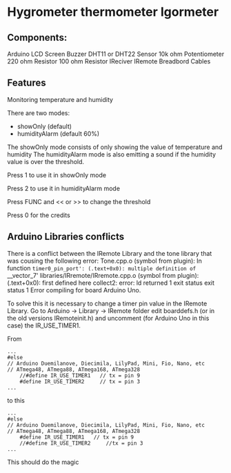 # Hygrometer thermometer Igormeter

## Components:
Arduino 
LCD Screen
Buzzer
DHT11 or DHT22 Sensor
10k ohm Potentiometer
220 ohm Resistor
100 ohm Resistor
IReciver
IRemote
Breadbord
Cables


## Features
Monitoring temperature and humidity

There are two modes:
- showOnly (default)
- humidityAlarm (default 60%)

The showOnly mode consists of only showing the value of temperature and humidity
The humidityAlarm mode is also emitting a sound if the humidity value is over the threshold.

Press 1 to use it in showOnly mode

Press 2 to use it in humidityAlarm mode

Press FUNC and << or >> to change the threshold

Press 0 for the credits


## Arduino Libraries conflicts
There is a conflict between the IRemote Library and the tone library 
that was cousing the following error:
Tone.cpp.o (symbol from plugin): In function `timer0_pin_port':
(.text+0x0): multiple definition of `__vector_7'
libraries/IRremote/IRremote.cpp.o (symbol from plugin):(.text+0x0): first defined here
collect2: error: ld returned 1 exit status
exit status 1
Error compiling for board Arduino Uno.

To solve this it is necessary to change a timer pin value in the IRemote Library.
Go to Arduino -> Library -> IRemote folder
edit boarddefs.h (or in the old versions IRemoteinit.h)
and uncomment (for Arduino Uno in this case) the IR_USE_TIMER1.

From
```
...
#else
// Arduino Duemilanove, Diecimila, LilyPad, Mini, Fio, Nano, etc
// ATmega48, ATmega88, ATmega168, ATmega328
	//#define IR_USE_TIMER1   // tx = pin 9
	#define IR_USE_TIMER2     // tx = pin 3
...
```

to this

```
...
#else
// Arduino Duemilanove, Diecimila, LilyPad, Mini, Fio, Nano, etc
// ATmega48, ATmega88, ATmega168, ATmega328
	#define IR_USE_TIMER1   // tx = pin 9
	//#define IR_USE_TIMER2     //tx = pin 3
...
```

This should do the magic
